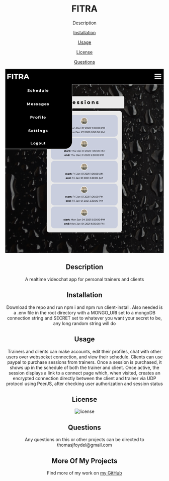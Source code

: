 <h1 align='center'>FITRA
</h1>
<p align='center'><a href='#description'>Description</a></p><p align='center'><a href='#installation'>Installation</a></p><p align='center'><a href='#usage'>Usage</a></p><p align='center'><a href='#license'>License</a></p><p align='center'><a href='#questions'>Questions</a></p>
<p align="center"><img src="assets/screenshot.png" alt="screenshot of a schedule app and sidebar navigation"></p>
<h2 align='center'>Description</h2>
<p align='center'>A realtime videochat app for personal trainers and clients
</p>
<h2 align='center'>Installation</h2>
<p align='center'>Download the repo and run npm i and npm run client-install. Also needed is a .env file in the root directory with a MONGO_URI set to a mongoDB connection string and SECRET set to whatever you want your secret to be, any long random string will do
</p>
<h2 align='center'>Usage</h2>
<p align='center'>Trainers and clients can make accounts, edit their profiles, chat with other users over websocket connection, and view their schedule. Clients can use paypal to purchase sessions from trainers. Once a session is purchased, it shows up in the schedule of both the trainer and client. Once active, the session displays a link to a connect page which, when visited, creates an encrypted connection directly between the client and trainer via UDP protocol using PeerJS, after checking user authorization and session status</p>
<h2 align='center'>License</h2>
<p align='center'><img src='https://img.shields.io/badge/license-MIT-red' alt='license'></img><h2 align='center'>Questions</h2>
<p align='center'>Any questions on this or other projects can be directed to thomasjfoydel@gmail.com
</p>
<h2 align='center'>More Of My Projects</h2>
<p align='center'>Find more of my work on <a href='https://github.com/thomasfoydel'>my GitHub</a></p>
